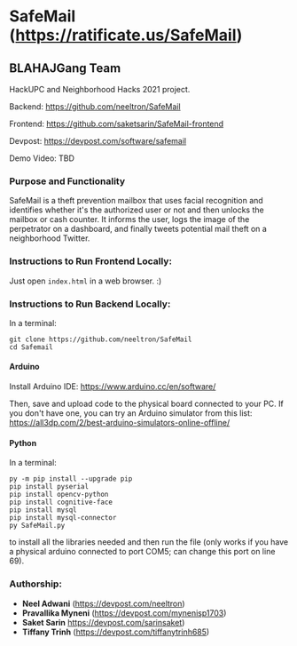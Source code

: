 # SafeMail (https://ratificate.us/SafeMail)

## BLAHAJGang Team

HackUPC and Neighborhood Hacks 2021 project.

Backend: https://github.com/neeltron/SafeMail

Frontend: https://github.com/saketsarin/SafeMail-frontend

Devpost: https://devpost.com/software/safemail

Demo Video: TBD

### Purpose and Functionality
SafeMail is a theft prevention mailbox that uses facial recognition and identifies whether it's the authorized user or not and then unlocks the mailbox or cash counter. It informs the user, logs the image of the perpetrator on a dashboard, and finally tweets potential mail theft on a neighborhood Twitter.

### Instructions to Run Frontend Locally:
Just open ```index.html``` in a web browser. :)

### Instructions to Run Backend Locally:

In a terminal:
```
git clone https://github.com/neeltron/SafeMail
cd Safemail
```

#### Arduino

Install Arduino IDE: https://www.arduino.cc/en/software/

Then, save and upload code to the physical board connected to your PC. If you don't have one, you can try an Arduino simulator from this list: https://all3dp.com/2/best-arduino-simulators-online-offline/

#### Python

In a terminal: 
```
py -m pip install --upgrade pip
pip install pyserial 
pip install opencv-python
pip install cognitive-face
pip install mysql
pip install mysql-connector
py SafeMail.py

```
to install all the libraries needed and then run the file (only works if you have a physical arduino connected to port COM5; can change this port on line 69).

### Authorship:
* **Neel Adwani** (https://devpost.com/neeltron)
* **Pravallika Myneni** (https://devpost.com/mynenisp1703)
* **Saket Sarin** https://devpost.com/sarinsaket)
* **Tiffany Trinh** (https://devpost.com/tiffanytrinh685)
